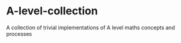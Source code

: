# A-level-collection
A collection of trivial implementations of A level maths concepts and processes
